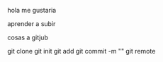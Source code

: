 hola 
me gustaria 

aprender a subir 



cosas a gitjub





git clone
git init
git add
git commit -m ""
git remote 